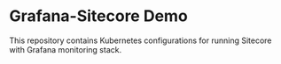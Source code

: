# Grafana-Sitecore Demo

This repository contains Kubernetes configurations for running Sitecore with Grafana monitoring stack.